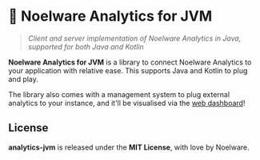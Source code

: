 # 🌂 Noelware Analytics for JVM
> *Client and server implementation of Noelware Analytics in Java, supported for both Java and Kotlin*

**Noelware Analytics for JVM** is a library to connect Noelware Analytics to your application with relative ease. This supports
Java and Kotlin to plug and play.

The library also comes with a management system to plug external analytics to your instance, and it'll be visualised via the
[web dashboard](https://analytics.noelware.org)!

## License
**analytics-jvm** is released under the **MIT License**, with love by Noelware.

